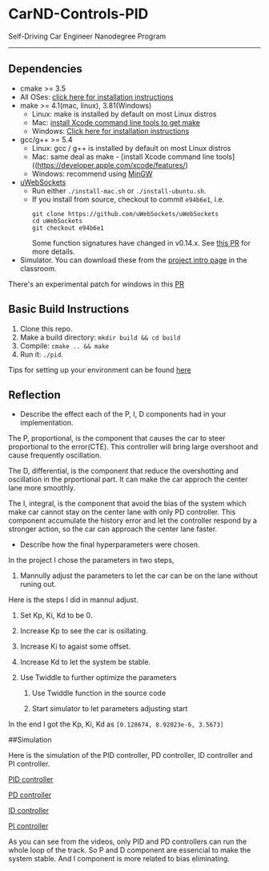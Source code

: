# CarND-Controls-PID
Self-Driving Car Engineer Nanodegree Program

---

## Dependencies

* cmake >= 3.5
 * All OSes: [click here for installation instructions](https://cmake.org/install/)
* make >= 4.1(mac, linux), 3.81(Windows)
  * Linux: make is installed by default on most Linux distros
  * Mac: [install Xcode command line tools to get make](https://developer.apple.com/xcode/features/)
  * Windows: [Click here for installation instructions](http://gnuwin32.sourceforge.net/packages/make.htm)
* gcc/g++ >= 5.4
  * Linux: gcc / g++ is installed by default on most Linux distros
  * Mac: same deal as make - [install Xcode command line tools]((https://developer.apple.com/xcode/features/)
  * Windows: recommend using [MinGW](http://www.mingw.org/)
* [uWebSockets](https://github.com/uWebSockets/uWebSockets)
  * Run either `./install-mac.sh` or `./install-ubuntu.sh`.
  * If you install from source, checkout to commit `e94b6e1`, i.e.
    ```
    git clone https://github.com/uWebSockets/uWebSockets 
    cd uWebSockets
    git checkout e94b6e1
    ```
    Some function signatures have changed in v0.14.x. See [this PR](https://github.com/udacity/CarND-MPC-Project/pull/3) for more details.
* Simulator. You can download these from the [project intro page](https://github.com/udacity/self-driving-car-sim/releases) in the classroom.

There's an experimental patch for windows in this [PR](https://github.com/udacity/CarND-PID-Control-Project/pull/3)

## Basic Build Instructions

1. Clone this repo.
2. Make a build directory: `mkdir build && cd build`
3. Compile: `cmake .. && make`
4. Run it: `./pid`. 

Tips for setting up your environment can be found [here](https://classroom.udacity.com/nanodegrees/nd013/parts/40f38239-66b6-46ec-ae68-03afd8a601c8/modules/0949fca6-b379-42af-a919-ee50aa304e6a/lessons/f758c44c-5e40-4e01-93b5-1a82aa4e044f/concepts/23d376c7-0195-4276-bdf0-e02f1f3c665d)

## Reflection
* Describe the effect each of the P, I, D components had in your implementation.

The P, proportional, is the component that causes the car to steer proportional to the error(CTE). This controller will bring large overshoot and cause frequently oscillation. 

The D, differential, is the component that reduce the overshotting and oscillation in the prportional part. It can make the car approch the center lane more smoothly.

The I, integral, is the component that avoid the bias of the system which make car cannot stay on the center lane with only PD controller. This component accumulate the history error and let the controller respond by a stronger action, so the car can approach the center lane faster.

*  Describe how the final hyperparameters were chosen.

In the project I chose the parameters in two steps, 

1. Mannully adjust the parameters to let the car can be on the lane without runing out.

Here is the steps I did in mannul adjust.

   1) Set Kp, Ki, Kd to be 0.
   
   2) Increase Kp to see the car is osillating.
   
   3) Increase Ki to agaist some offset.
   
   4) Increase Kd to let the system be stable.
   
2. Use Twiddle to further optimize the parameters

   1) Use Twiddle function in the source code
   
   2) Start simulator to let parameters adjusting start
   
In the end I got the Kp, Ki, Kd as ``[0.128674, 8.92023e-6, 3.5673]``

##Simulation

Here is the simulation of the PID controller, PD controller, ID controller and PI controller.


[PID controller](https://github.com/x327397818/UDC-Term2-project4/blob/master/output/PID.mp4)

[PD controller](https://github.com/x327397818/UDC-Term2-project4/blob/master/output/PD.mp4)

[ID controller](https://github.com/x327397818/UDC-Term2-project4/blob/master/output/ID.mp4)

[PI controller](https://github.com/x327397818/UDC-Term2-project4/blob/master/output/PI.mp4)

As you can see from the videos, only PID and PD controllers can run the whole loop of the track. So P and D component are essencial to make the system stable. And I component is more related to bias eliminating.

